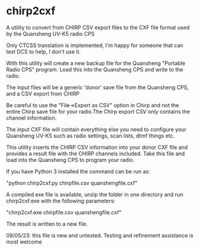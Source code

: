 # chirp2cxf
A utility to convert from CHIRP CSV export files to the CXF file format used by the Quansheng UV-K5 radio CPS

Only CTCSS translation is implemented, I'm happy for someone that can test DCS to help, I don't use it.

With this utility will create a new backup file for the Quansheng "Portable Radio CPS" program. Load this into the Quansheng CPS and write to the radio.

The input files will be a generic 'donor' save file from the Quansheng CPS, and a CSV export from CHIRP

 Be careful to use the "File->Export as CSV" option in Chirp and not the entire Chirp save file for your radio.The Chirp export CSV only contains the channel information.

The input CXF file will contain everything else you need to configure your Quansheng UV-K5 such as radio settings, scan lists, dtmf things etc.

This utility inserts the CHIRP CSV information into your donor CXF file and provides a result file with the CHIRP channels included. Take this file and load into the Quansheng CPS to program your radio.

If you have Python 3 installed the command can be run as:

"python chirp2cxf.py chirpfile.csv quanshengfile.cxf"

A compiled exe file is available, unzip the folder in one directory and run chirp2cxf.exe with the following parameters:

"chirp2cxf.exe chirpfile.csv quanshengfile.cxf"

The result is written to a new file.

09/05/23: this file is new and untested. Testing and refinement assistance is most welcome
